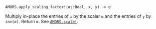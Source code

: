 ```
AMORS.apply_scaling_factor!(α::Real, x, y) -> α
```

Multiply in-place the entries of `x` by the scalar `α` and the entries of `y` by `inv(α)`. Return `α`. See [`AMORS.scale!`](@ref).
